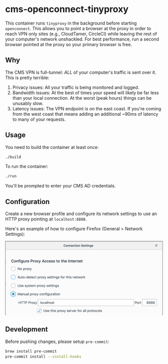 # cms-openconnect-tinyproxy

This container runs `tinyproxy` in the background before starting `openconnect`. This allows you to point a browser at the proxy in order to reach VPN only sites (e.g., CloudTamer, CircleCI) while leaving the rest of your computer's network unshackled. For best performance, run a second browser pointed at the proxy so your primary browser is free.

## Why

The CMS VPN is full-tunnel: _ALL_ of your computer's traffic is sent over it. This is pretty terrible:

1. Privacy issues: All your traffic is being monitored and logged.
1. Bandwidth issues: At the best of times your speed will likely be far less than your local connection. At the worst (peak hours) things can be unusably slow.
1. Latency issues: The VPN endpoint is on the east coast. If you're coming from the west coast that means adding an additional ~90ms of latency to many of your requests.

## Usage

You need to build the container at least once:

```bash
./build
```

To run the container:

```bash
./run
```

You'll be prompted to enter your CMS AD credentials.

## Configuration

Create a new browser profile and configure its network settings to use an HTTP proxy pointing at `localhost:8888`.

Here's an example of how to configure Firefox (General > Network Settings):

![Firefox Network Settings](docs/firefox-network-settings.png)

## Development

Before pushing changes, please setup `pre-commit`:

```bash
brew install pre-commit
pre-commit install --install-hooks
```
